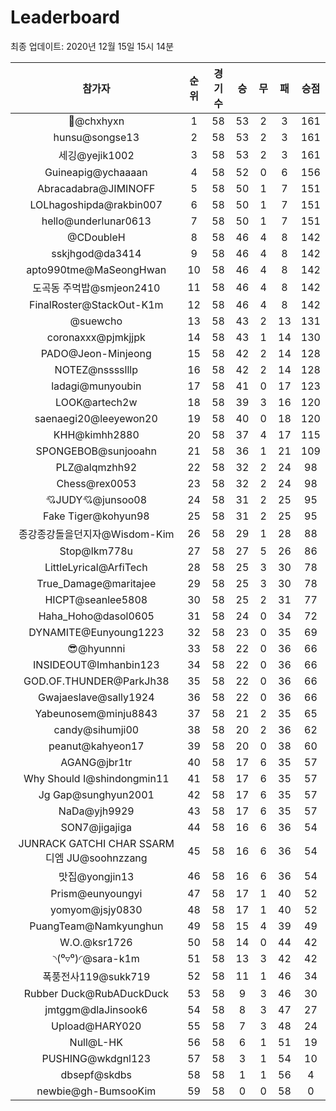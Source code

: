 # Leaderboard
최종 업데이트: 2020년 12월 15일 15시 14분




| 참가자 | 순위 | 경기수 | 승 | 무 | 패 | 승점 |
|:---:|:---:|:---:|:---:|:---:|:---:|:---:|
| 👑@chxhyxn | 1 | 58 | 53 | 2 | 3 | 161 |
| hunsu@songse13 | 2 | 58 | 53 | 2 | 3 | 161 |
| 세깅@yejik1002 | 3 | 58 | 53 | 2 | 3 | 161 |
| Guineapig@ychaaaan | 4 | 58 | 52 | 0 | 6 | 156 |
| Abracadabra@JIMINOFF | 5 | 58 | 50 | 1 | 7 | 151 |
| LOLhagoshipda@rakbin007 | 6 | 58 | 50 | 1 | 7 | 151 |
| hello@underlunar0613 | 7 | 58 | 50 | 1 | 7 | 151 |
| @CDoubleH | 8 | 58 | 46 | 4 | 8 | 142 |
| sskjhgod@da3414 | 9 | 58 | 46 | 4 | 8 | 142 |
| apto990tme@MaSeongHwan | 10 | 58 | 46 | 4 | 8 | 142 |
| 도곡동 주먹밥@smjeon2410 | 11 | 58 | 46 | 4 | 8 | 142 |
| FinalRoster@StackOut-K1m | 12 | 58 | 46 | 4 | 8 | 142 |
| @suewcho | 13 | 58 | 43 | 2 | 13 | 131 |
| coronaxxx@pjmkjjpk | 14 | 58 | 43 | 1 | 14 | 130 |
| PADO@Jeon-Minjeong | 15 | 58 | 42 | 2 | 14 | 128 |
| NOTEZ@nsssslllp | 16 | 58 | 42 | 2 | 14 | 128 |
| ladagi@munyoubin | 17 | 58 | 41 | 0 | 17 | 123 |
| LOOK@artech2w | 18 | 58 | 39 | 3 | 16 | 120 |
| saenaegi20@leeyewon20 | 19 | 58 | 40 | 0 | 18 | 120 |
| KHH@kimhh2880 | 20 | 58 | 37 | 4 | 17 | 115 |
| SPONGEBOB@sunjooahn | 21 | 58 | 36 | 1 | 21 | 109 |
| PLZ@alqmzhh92 | 22 | 58 | 32 | 2 | 24 | 98 |
| Chess@rex0053 | 23 | 58 | 32 | 2 | 24 | 98 |
| 💘JUDY💘@junsoo08 | 24 | 58 | 31 | 2 | 25 | 95 |
| Fake Tiger@kohyun98 | 25 | 58 | 31 | 2 | 25 | 95 |
| 종강종강돌을던지자@Wisdom-Kim | 26 | 58 | 29 | 1 | 28 | 88 |
| Stop@lkm778u | 27 | 58 | 27 | 5 | 26 | 86 |
| LittleLyrical@ArfiTech | 28 | 58 | 25 | 3 | 30 | 78 |
| True_Damage@maritajee | 29 | 58 | 25 | 3 | 30 | 78 |
| HICPT@seanlee5808 | 30 | 58 | 25 | 2 | 31 | 77 |
| Haha_Hoho@dasol0605 | 31 | 58 | 24 | 0 | 34 | 72 |
| DYNAMITE@Eunyoung1223 | 32 | 58 | 23 | 0 | 35 | 69 |
| 😎@hyunnni | 33 | 58 | 22 | 0 | 36 | 66 |
| INSIDEOUT@Imhanbin123 | 34 | 58 | 22 | 0 | 36 | 66 |
| GOD.OF.THUNDER@ParkJh38 | 35 | 58 | 22 | 0 | 36 | 66 |
| Gwajaeslave@sally1924 | 36 | 58 | 22 | 0 | 36 | 66 |
| Yabeunosem@minju8843 | 37 | 58 | 21 | 2 | 35 | 65 |
| candy@sihumji00 | 38 | 58 | 20 | 2 | 36 | 62 |
| peanut@kahyeon17 | 39 | 58 | 20 | 0 | 38 | 60 |
| AGANG@jbr1tr | 40 | 58 | 17 | 6 | 35 | 57 |
| Why Should I@shindongmin11 | 41 | 58 | 17 | 6 | 35 | 57 |
| Jg Gap@sunghyun2001 | 42 | 58 | 17 | 6 | 35 | 57 |
| NaDa@yjh9929 | 43 | 58 | 17 | 6 | 35 | 57 |
| SON7@jigajiga | 44 | 58 | 16 | 6 | 36 | 54 |
| JUNRACK GATCHI CHAR SSARM 디엠 JU@soohnzzang | 45 | 58 | 16 | 6 | 36 | 54 |
| 맛집@yongjin13 | 46 | 58 | 16 | 6 | 36 | 54 |
| Prism@eunyoungyi | 47 | 58 | 17 | 1 | 40 | 52 |
| yomyom@jsjy0830 | 48 | 58 | 17 | 1 | 40 | 52 |
| PuangTeam@Namkyunghun | 49 | 58 | 15 | 4 | 39 | 49 |
| W.O.@ksr1726 | 50 | 58 | 14 | 0 | 44 | 42 |
| ◝(⁰▿⁰)◜@sara-k1m | 51 | 58 | 13 | 3 | 42 | 42 |
| 폭풍전사119@sukk719 | 52 | 58 | 11 | 1 | 46 | 34 |
| Rubber Duck@RubADuckDuck | 53 | 58 | 9 | 3 | 46 | 30 |
| jmtggm@dlaJinsook6 | 54 | 58 | 8 | 3 | 47 | 27 |
| Upload@HARY020 | 55 | 58 | 7 | 3 | 48 | 24 |
| Null@L-HK | 56 | 58 | 6 | 1 | 51 | 19 |
| PUSHING@wkdgnl123 | 57 | 58 | 3 | 1 | 54 | 10 |
| dbsepf@skdbs | 58 | 58 | 1 | 1 | 56 | 4 |
| newbie@gh-BumsooKim | 59 | 58 | 0 | 0 | 58 | 0 |